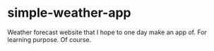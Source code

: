 # simple-weather-app
Weather forecast website that I hope to one day make an app of. For learning purpose. Of course.
